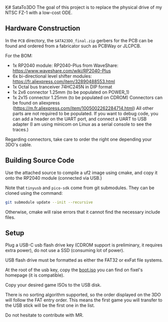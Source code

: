 Ķ# SataTo3DO
The goal of this project is to replace the physical drive of my NTSC FZ-1 with a low-cost ODE.

## Hardware Construction
In the `PCB` directory, the `SATA23DO_final.zip` gerbers for the PCB can be found and ordered from a fabricator such as PCBWay or JLCPCB.

For the BOM:
- 1x RP2040 module: RP2040-Plus from WaveShare: https://www.waveshare.com/wiki/RP2040-Plus
- 6x bi-directional level shifter modules: https://fr.aliexpress.com/item/32890488553.html
- 1x Octal bus tranceiver 74HC245N in DIP format
- 1x 2x6 connector 1.25mm (to be populated on POWER_1)
- 1x 2x15 connector 1.25mm (to be populated on CDROM)
Connectors can be found on aliexpress (https://m.fr.aliexpress.com/item/1005002262284714.html)
All other parts are not required to be populated. If you want to debug code, you can add a header on the UART port, and connect a UART to USB adapter (I am using minicom on Linux as a serial console to see the traces.)

Regarding connectors, take care to order the right one depending your 3DO's cable.

## Building Source Code
Use the attached source to compile a uf2 image using cmake, and copy it onto the RP2040 module (connected via USB.)

Note that `tinyusb` and `pico-sdk` come from git submodules. They can be cloned using the command:

```bash
git submodule update --init --recursive
```

Otherwise, cmake will raise errors that it cannot find the necessary include files.

## Setup
Plug a USB-C usb flash drive key (CDROM support is preliminary, it requires extra power), do not use a SSD (consuming lot of power).

USB flash drive must be formatted as either the FAT32 or exFat file systems.

At the root of the usb key, copy the [boot.iso](https://github.com/fixelsan/3do-ode-firmware/blob/master/boot.iso) you can find on fixel's homepage (it is compatible).

Copy your desired game ISOs to the USB disk.

There is no sorting algorithm supported, so the order displayed on the 3DO will follow the FAT entry order. This means the first game you will transfer to the USB stick will be the first one in the list.

Do not hesitate to contribute with MR.
